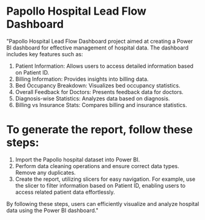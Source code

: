 # Papollo Hospital Lead Flow Dashboard
"Papollo Hospital Lead Flow Dashboard project aimed at creating a Power BI dashboard for effective management of hospital data. The dashboard includes key features such as:

1. Patient Information: Allows users to access detailed information based on Patient ID.
2. Billing Information: Provides insights into billing data.
3. Bed Occupancy Breakdown: Visualizes bed occupancy statistics.
4. Overall Feedback for Doctors: Presents feedback data for doctors.
5. Diagnosis-wise Statistics: Analyzes data based on diagnosis.
6. Billing vs Insurance Stats: Compares billing and insurance statistics.

# To generate the report, follow these steps:

1. Import the Papollo hospital dataset into Power BI.
2. Perform data cleaning operations and ensure correct data types. Remove any duplicates.
3. Create the report, utilizing slicers for easy navigation. For example, use the slicer to filter information based on Patient ID, enabling users to access related patient data effortlessly.

By following these steps, users can efficiently visualize and analyze hospital data using the Power BI dashboard."
